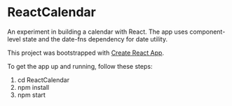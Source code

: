 # ReactCalendar

An experiment in building a calendar with React. The app uses component-level state and the date-fns dependency for date utility.

This project was bootstrapped with [Create React App](https://github.com/facebookincubator/create-react-app).

To get the app up and running, follow these steps:

1) cd ReactCalendar
2) npm install
3) npm start